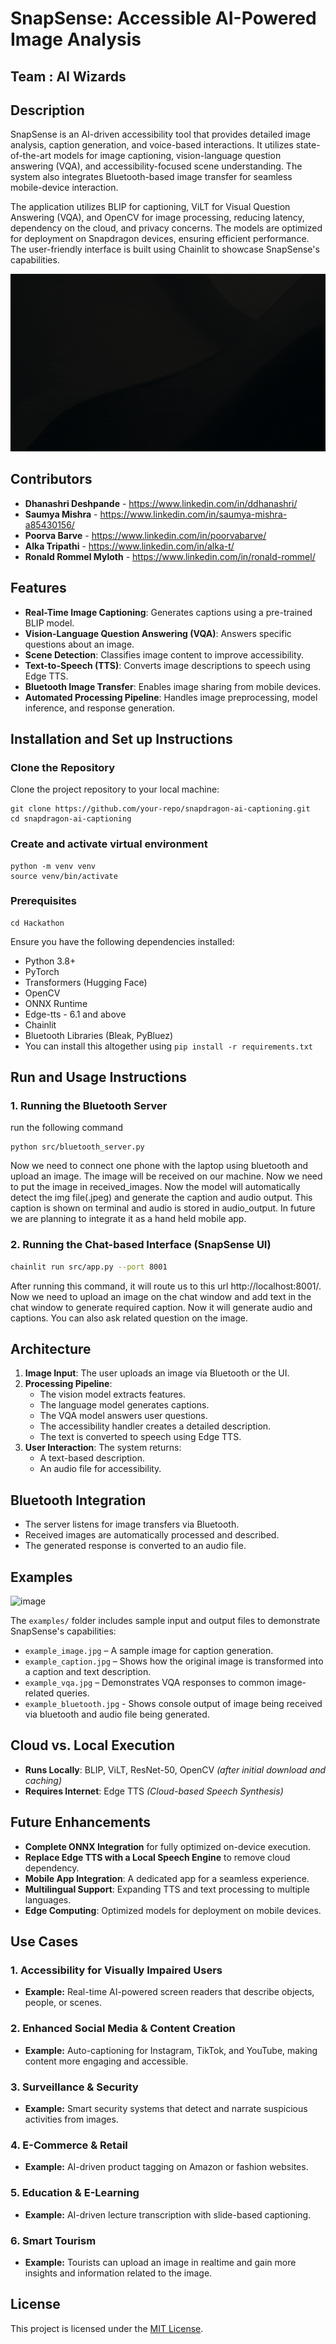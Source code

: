 # SnapSense: Accessible AI-Powered Image Analysis
## Team : AI Wizards

## Description
SnapSense is an AI-driven accessibility tool that provides detailed image analysis, caption generation, and voice-based interactions. It utilizes state-of-the-art models for image captioning, vision-language question answering (VQA), and accessibility-focused scene understanding. The system also integrates Bluetooth-based image transfer for seamless mobile-device interaction.

The application utilizes BLIP for captioning, ViLT for Visual Question Answering (VQA), and OpenCV for image processing, reducing latency, dependency on the cloud, and privacy concerns. The models are optimized for deployment on Snapdragon devices, ensuring efficient performance. The user-friendly interface is built using Chainlit to showcase SnapSense's capabilities.

![SnapSense in Action](examples/SnapSense.gif)

## Contributors
- **Dhanashri Deshpande** - https://www.linkedin.com/in/ddhanashri/
- **Saumya Mishra** - https://www.linkedin.com/in/saumya-mishra-a85430156/
- **Poorva Barve** - https://www.linkedin.com/in/poorvabarve/
- **Alka Tripathi** - https://www.linkedin.com/in/alka-t/
- **Ronald Rommel Myloth** - https://www.linkedin.com/in/ronald-rommel/
  
## Features
- **Real-Time Image Captioning**: Generates captions using a pre-trained BLIP model.
- **Vision-Language Question Answering (VQA)**: Answers specific questions about an image.
- **Scene Detection**: Classifies image content to improve accessibility.
- **Text-to-Speech (TTS)**: Converts image descriptions to speech using Edge TTS.
- **Bluetooth Image Transfer**: Enables image sharing from mobile devices.
- **Automated Processing Pipeline**: Handles image preprocessing, model inference, and response generation.

## Installation and Set up Instructions

### Clone the Repository
Clone the project repository to your local machine:
```
git clone https://github.com/your-repo/snapdragon-ai-captioning.git
cd snapdragon-ai-captioning
```
### Create and activate virtual environment
```
python -m venv venv
source venv/bin/activate
```

### Prerequisites

```
cd Hackathon
```

Ensure you have the following dependencies installed:
- Python 3.8+
- PyTorch
- Transformers (Hugging Face)
- OpenCV
- ONNX Runtime
- Edge-tts - 6.1 and above
- Chainlit
- Bluetooth Libraries (Bleak, PyBluez)
- You can install this altogether using  ```pip install -r requirements.txt```

## Run and Usage Instructions

### 1. Running the Bluetooth Server

run the following command
```
python src/bluetooth_server.py
```
Now we need to connect one phone with the laptop using bluetooth and upload an image. The image will be received on our machine. Now we need to put the image in received_images. Now the model will automatically detect the img file(.jpeg) and generate the caption and audio output. This caption is shown on terminal and audio is stored in audio_output. In future we are planning to integrate it as a hand held mobile app.


### 2. Running the Chat-based Interface (SnapSense UI)
```bash
chainlit run src/app.py --port 8001
```
After running this command, it will route us to this url http://localhost:8001/. Now we need to upload an image on the chat window and add text in the chat window to generate required caption. Now it will generate audio and captions. You can also ask related question on the image.

## Architecture
1. **Image Input**: The user uploads an image via Bluetooth or the UI.
2. **Processing Pipeline**:
   - The vision model extracts features.
   - The language model generates captions.
   - The VQA model answers user questions.
   - The accessibility handler creates a detailed description.
   - The text is converted to speech using Edge TTS.
3. **User Interaction**: The system returns:
   - A text-based description.
   - An audio file for accessibility.

## Bluetooth Integration
- The server listens for image transfers via Bluetooth.
- Received images are automatically processed and described.
- The generated response is converted to an audio file.

## Examples

![image](https://github.com/user-attachments/assets/a948ab4e-2401-44b9-90c5-9c428028e9b1)

The `examples/` folder includes sample input and output files to demonstrate SnapSense's capabilities:
- `example_image.jpg` – A sample image for caption generation.
- `example_caption.jpg` – Shows how the original image is transformed into a caption and text description.
- `example_vqa.jpg` – Demonstrates VQA responses to common image-related queries.
- `example_bluetooth.jpg` - Shows console output of image being received via bluetooth and audio file being generated.


## Cloud vs. Local Execution
- **Runs Locally**: BLIP, ViLT, ResNet-50, OpenCV *(after initial download and caching)*
- **Requires Internet**: Edge TTS *(Cloud-based Speech Synthesis)*

## Future Enhancements
- **Complete ONNX Integration** for fully optimized on-device execution.
- **Replace Edge TTS with a Local Speech Engine** to remove cloud dependency.
- **Mobile App Integration**: A dedicated app for a seamless experience.
- **Multilingual Support**: Expanding TTS and text processing to multiple languages.
- **Edge Computing**: Optimized models for deployment on mobile devices.

## Use Cases
### 1. Accessibility for Visually Impaired Users
- **Example:** Real-time AI-powered screen readers that describe objects, people, or scenes.

### 2. Enhanced Social Media & Content Creation
- **Example:** Auto-captioning for Instagram, TikTok, and YouTube, making content more engaging and accessible.

### 3. Surveillance & Security
- **Example:** Smart security systems that detect and narrate suspicious activities from images.

### 4. E-Commerce & Retail
- **Example:** AI-driven product tagging on Amazon or fashion websites.

### 5. Education & E-Learning
- **Example:** AI-driven lecture transcription with slide-based captioning.

### 6. Smart Tourism
- **Example:** Tourists can upload an image in realtime and gain more insights and information related to the image. 

## License
This project is licensed under the [MIT License](../LICENSE).

